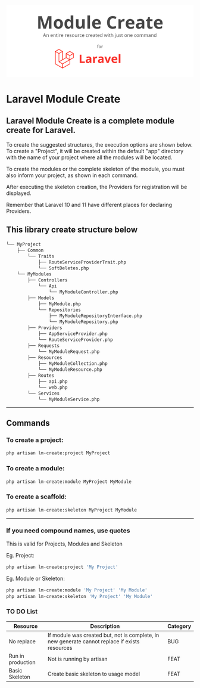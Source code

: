 ![Laravel Module Create](.github/cover.png)

# Laravel Module Create

Laravel Module Create is a complete module create for Laravel.
-----

To create the suggested structures, the execution options are shown below. To create a "Project", it will be created within the default "app" directory with the name of your project where all the modules will be located.

To create the modules or the complete skeleton of the module, you must also inform your project, as shown in each command.

After executing the skeleton creation, the Providers for registration will be displayed.

Remember that Laravel 10 and 11 have different places for declaring Providers.

## This library create structure below

```text
└── MyProject 
    ├── Common
        └── Traits
            ├── RouteServiceProviderTrait.php
            └── SoftDeletes.php
    └── MyModules
        ├── Controllers
            └── Api
                └── MyModuleController.php
        ├── Models
            ├── MyModule.php
            └── Repositories
                ├── MyModuleRepositoryInterface.php
                └── MyModuleRepository.php
        ├── Providers
            ├── AppServiceProvider.php
            └── RouteServiceProvider.php
        ├── Requests
            └── MyModuleRequest.php
        ├── Resources
            ├── MyModuleCollection.php
            └── MyModuleResource.php
        ├── Routes
            ├── api.php
            └── web.php
        └── Services
            └── MyModuleService.php
```

-----

## Commands

### To create a project:
```bash
php artisan lm-create:project MyProject
```

### To create a module:
```bash
php artisan lm-create:module MyProject MyModule
```

### To create a scaffold:
```bash
php artisan lm-create:skeleton MyProject MyModule
```

---

### If you need compound names, use quotes
This is valid for Projects, Modules and Skeleton

Eg. Project:
```bash
php artisan lm-create:project 'My Project'
```
Eg. Module or Skeleton:
```bash
php artisan lm-create:module 'My Project' 'My Module'
php artisan lm-create:skeleton 'My Project' 'My Module'
```

### TO DO List

| Resource          | Description                                                                                    | Category |
|-------------------|------------------------------------------------------------------------------------------------|----------|
| No replace        | If module was created but, not is complete, in new generate cannot replace if exists resources | BUG      |
| Run in production | Not is running by artisan                                                                      | FEAT     |
| Basic Skeleton    | Create basic skeleton to usage model                                                           | FEAT     |
